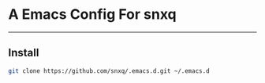 # A Emacs Config For snxq

---

## Install

```bash
git clone https://github.com/snxq/.emacs.d.git ~/.emacs.d
```
